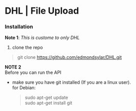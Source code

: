 # DHL | File Upload

### Installation
**Note 1**: *This is custome to only DHL*
1. clone the repo
> git clone https://github.com/edmondsylar/DHL.git

**NOTE 2**  
Before you can run the API  
* make sure you have git installed (If you are a linux user).  
  for Debian:  
  > sudo apt-get update  
  > sudo apt-get install git  
